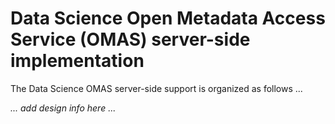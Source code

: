 <!-- SPDX-License-Identifier: CC-BY-4.0 -->
<!-- Copyright Contributors to the ODPi Egeria project. -->

# Data Science Open Metadata Access Service (OMAS) server-side implementation

The Data Science OMAS server-side support is organized as follows ...

_... add design info here ..._